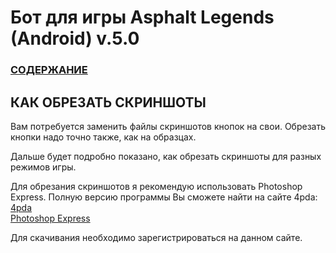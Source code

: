  # __Бот для игры Asphalt Legends (Android) v.5.0__

### [СОДЕРЖАНИЕ](https://github.com/AUTOPILOTyoutube/bot-asphalt-legends-android/blob/main/README.md)

## КАК ОБРЕЗАТЬ СКРИНШОТЫ

Вам потребуется заменить файлы скриншотов кнопок на свои. Обрезать кнопки надо точно также, как на образцах.

Дальше будет подробно показано, как обрезать скриншоты для разных режимов игры.

Для обрезания скриншотов я рекомендую использовать Photoshop Express. Полную версию программы Вы сможете найти на сайте 4pda:  
[4pda](https://4pda.to/)  
[Photoshop Express](https://4pda.to/forum/index.php?showtopic=142861)

Для скачивания необходимо зарегистрироваться на данном сайте.